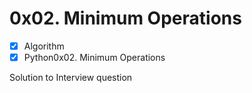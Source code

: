 # 0x02. Minimum Operations
- [x] Algorithm
- [x] Python0x02. Minimum Operations

Solution to Interview question
